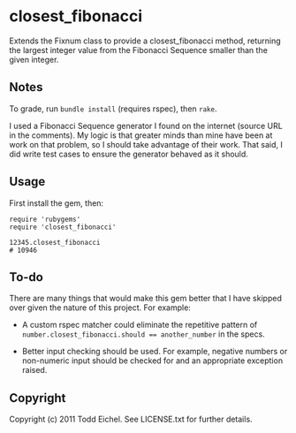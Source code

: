 closest_fibonacci
=================

Extends the Fixnum class to provide a closest_fibonacci method, returning the largest integer value from the Fibonacci Sequence smaller than the given integer.


Notes
-----

To grade, run `bundle install` (requires rspec), then `rake`.

I used a Fibonacci Sequence generator I found on the internet (source URL in the comments). My logic is that greater minds than mine have been at work on that problem, so I should take advantage of their work. That said, I did write test cases to ensure the generator behaved as it should.


Usage
-----

First install the gem, then:

    require 'rubygems'
    require 'closest_fibonacci'
    
    12345.closest_fibonacci
    # 10946


To-do
-----

There are many things that would make this gem better that I have skipped over given the nature of this project. For example:

- A custom rspec matcher could eliminate the repetitive pattern of `number.closest_fibonacci.should == another_number` in the specs.

- Better input checking should be used. For example, negative numbers or non-numeric input should be checked for and an appropriate exception raised.


Copyright
---------

Copyright (c) 2011 Todd Eichel. See LICENSE.txt for
further details.

